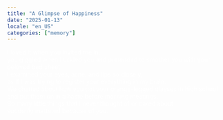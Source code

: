 ```yaml
---
title: "A Glimpse of Happiness"
date: "2025-01-13"
locale: "en_US"
categories: ["memory"]
---
```


<span style="color: white;">I loved it when you invited me in; <br/> you giggled when I tickled you and pretended to smother you with your beloved bed sheet. <br/> I examined your eyes, acne, and lips so closely, <br/> as if I was trying to register your everything in my brain. <br/> We chatted about how you got your orange-legged glasses in high school <br/> and put them on in a haste before morning meetings. <br/> So many little things that I never thought of or cared about <br/> suddenly mattered because of you.</span>